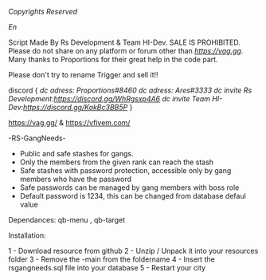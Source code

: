 *Copyrights Reserved*

*En*

Script Made By Rs Development & Team HI-Dev. SALE IS PROHIBITED.
Please do not share on any platform or forum other than *https://vag.gg*.
Many thanks to Proportions for their great help in the code part.

Please don't try to rename Trigger and sell it!!

discord {
   *dc adress: Proportions#8460*
   *dc adress: Ares#3333*
   *dc invite Rs Development:https://discord.gg/WhRgsxp4A6* 
   *dc invite Team HI-Dev:https://discord.gg/KakBc3BB5P*
}


https://vag.gg/ & https://vfivem.com/



-RS-GangNeeds-

- Public and safe stashes for gangs.
- Only the members from the given rank can reach the stash
- Safe stashes with password protection, accessible only by gang members who have the password
- Safe passwords can be managed by gang members with boss role
- Default password is 1234, this can be changed from database defaul value

Dependances: qb-menu , qb-target

Installation:

1 - Download resource from github
2 - Unzip / Unpack it into your resources folder
3 - Remove the -main from the foldername
4 - Insert the rsgangneeds.sql file into your database
5 - Restart your city
